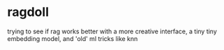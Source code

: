# ragdoll
trying to see if rag works better with a more creative interface, a tiny tiny embedding model, and 'old' ml tricks like knn
